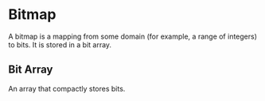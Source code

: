 # Bitmap
A bitmap is a mapping from some domain (for example, a range of integers) to bits.
It is stored in a bit array.
## Bit Array
An array that compactly stores bits.